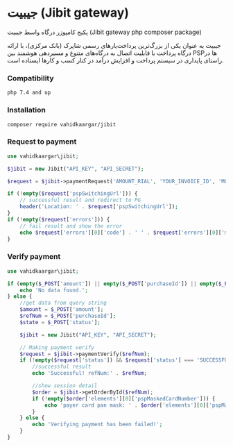 # جیبیت (Jibit gateway)

پکیج کامپوزر درگاه واسط جیبیت
(Jibit gateway php composer package)

جیبیت به عنوان یکی از بزرگ‌ترین پرداخت‌یار‌های رسمی شاپرک (بانک مرکزی)، با ارائه درگاه پرداخت با قابلیت اتصال به درگاه‌های متنوع و مسیردهی هوشمند بین PSPها در راستای پایداری در سیستم پرداخت و افزایش درآمد در کنار کسب و کارها ایستاده است.

### Compatibility
``php 7.4 and up``

### Installation
```
composer require vahidkaargar/jibit
```

### Request to payment
```php
use vahidkaargar\jibit;

$jibit = new Jibit("API_KEY", "API_SECRET");

$request = $jibit->paymentRequest('AMOUNT_RIAL', 'YOUR_INVOICE_ID', 'MOBILE_NUMBER', 'CALLBACK_URL');

if (!empty($request['pspSwitchingUrl'])) {
    // successful result and redirect to PG
    header('Location: ' . $request['pspSwitchingUrl']);
}
if (!empty($request['errors'])) {
    // fail result and show the error
    echo $request['errors'][0]['code'] . ' ' . $request['errors'][0]['message'];
}
```

### Verify payment
```php
use vahidkaargar\jibit;

if (empty($_POST['amount']) || empty($_POST['purchaseId']) || empty($_POST['status'])) {
    echo 'No data found.';
} else {
    //get data from query string
    $amount = $_POST['amount'];
    $refNum = $_POST['purchaseId'];
    $state = $_POST['status'];

    $jibit = new Jibit("API_KEY", "API_SECRET");

    // Making payment verify
    $request = $jibit->paymentVerify($refNum);
    if (!empty($request['status']) && $request['status'] === 'SUCCESSFUL') {
        //successful result
        echo 'Successful! refNum:' . $refNum;

        //show session detail
        $order = $jibit->getOrderById($refNum);
        if (!empty($order['elements'][0]['pspMaskedCardNumber'])) {
            echo 'payer card pan mask: ' . $order['elements'][0]['pspMaskedCardNumber'];
        }
    } else {
        echo 'Verifying payment has been failed!';
    }
}
```